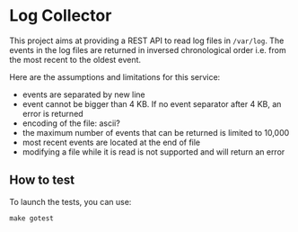 # Log Collector
This project aims at providing a REST API to read log files in `/var/log`. The events in the log files are
returned in inversed chronological order i.e. from the most recent to the oldest event.

Here are the assumptions and limitations for this service:
- events are separated by new line
- event cannot be bigger than 4 KB. If no event separator after 4 KB, an error is returned
- encoding of the file: ascii?
- the maximum number of events that can be returned is limited to 10,000
- most recent events are located at the end of file
- modifying a file while it is read is not supported and will return an error

## How to test
To launch the tests, you can use:
```shell
make gotest
```